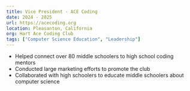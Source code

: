 ```yaml
---
title: Vice President - ACE Coding
date: 2024 - 2025
url: https://acecoding.org
location: Pleasanton, California
org: Hart Ace Coding Club
tags: ["Computer Science Education", "Leadership"]
---
```


- Helped connect over 80 middle schoolers to high school coding mentors
- Conducted large marketing efforts to promote the club
- Collaborated with high schoolers to educate middle schoolers about computer science
